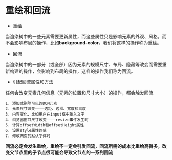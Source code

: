 # 重绘和回流

- 重绘

当渲染树中的一些元素需要更新属性，而这些属性只是影响元素的外观、风格，而不会影响布局的操作，比如**background-color**，我们将这样的操作称为重绘。


- 回流

当渲染树中的一部分（或全部）因为元素的规模尺寸、布局、隐藏等改变而需要重新构建的操作，会影响到布局的操作，这样的操作我们称为回流。

- 引起回流属性和方法

任何会改变元素几何信息（元素的位置和尺寸大小）的操作，都会触发回流
```
1. 添加或删除可见的DOM元素
2. 元素尺寸改变————边距、边框、宽度和高度
3. 内容变化，比如用户在input框中输入文字
4. 浏览器窗口尺寸改变————resize事件发生时
5. 计算offsetWidth和offsetHeight属性
6. 设置style属性的值
7. 修改网页的默认字体时
```
**回流必定会发生重绘，重绘不一定会引发回流，回流所需的成本比重绘高得多，改变父节点里的子节点很可能会导致父节点的一系列回流**